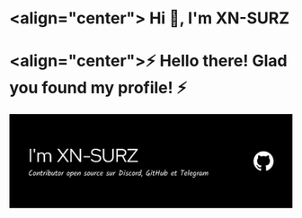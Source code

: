 # <align="center"> Hi 👋, I'm XN-SURZ #

# <align="center">⚡️ Hello there! Glad you found my profile! ⚡️ #

![Banner](Banner.png)
